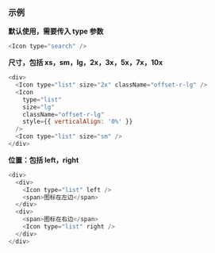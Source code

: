 ### 示例

**默认使用，需要传入 type 参数**

```js
<Icon type="search" />
```

**尺寸，包括 xs，sm，lg，2x，3x，5x，7x，10x**

```js
<div>
  <Icon type="list" size="2x" className="offset-r-lg" />
  <Icon
    type="list"
    size="lg"
    className="offset-r-lg"
    style={{ verticalAlign: '0%' }}
  />
  <Icon type="list" size="sm" />
</div>
```

**位置：包括 left，right**

```js
<div>
  <div>
    <Icon type="list" left />
    <span>图标在左边</span>
  </div>
  <div>
    <span>图标在右边</span>
    <Icon type="list" right />
  </div>
</div>
```
